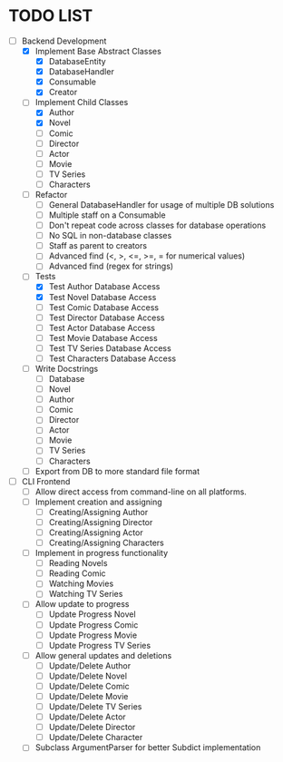 # TODO LIST

- [ ] Backend Development
    - [x] Implement Base Abstract Classes
        - [x] DatabaseEntity
        - [x] DatabaseHandler
        - [x] Consumable
        - [x] Creator
    - [ ] Implement Child Classes
        - [x] Author
        - [x] Novel
        - [ ] Comic
        - [ ] Director
        - [ ] Actor
        - [ ] Movie
        - [ ] TV Series
        - [ ] Characters
    - [ ] Refactor
        - [ ] General DatabaseHandler for usage of multiple DB solutions
        - [ ] Multiple staff on a Consumable
        - [ ] Don't repeat code across classes for database operations
        - [ ] No SQL in non-database classes
        - [ ] Staff as parent to creators
        - [ ] Advanced find (<, >, <=, >=, = for numerical values)
        - [ ] Advanced find (regex for strings)
    - [ ] Tests
        - [x] Test Author Database Access
        - [x] Test Novel Database Access
        - [ ] Test Comic Database Access
        - [ ] Test Director Database Access
        - [ ] Test Actor Database Access
        - [ ] Test Movie Database Access
        - [ ] Test TV Series Database Access
        - [ ] Test Characters Database Access
    - [ ] Write Docstrings
        - [ ] Database
        - [ ] Novel
        - [ ] Author
        - [ ] Comic
        - [ ] Director
        - [ ] Actor
        - [ ] Movie
        - [ ] TV Series
        - [ ] Characters
    - [ ] Export from DB to more standard file format
- [ ] CLI Frontend
    - [ ] Allow direct access from command-line on all platforms.
    - [ ] Implement creation and assigning
        - [ ] Creating/Assigning Author
        - [ ] Creating/Assigning Director
        - [ ] Creating/Assigning Actor
        - [ ] Creating/Assigning Characters
    - [ ] Implement in progress functionality
        - [ ] Reading Novels
        - [ ] Reading Comic
        - [ ] Watching Movies
        - [ ] Watching TV Series
    - [ ] Allow update to progress
        - [ ] Update Progress Novel
        - [ ] Update Progress Comic
        - [ ] Update Progress Movie
        - [ ] Update Progress TV Series
    - [ ] Allow general updates and deletions
        - [ ] Update/Delete Author
        - [ ] Update/Delete Novel
        - [ ] Update/Delete Comic
        - [ ] Update/Delete Movie
        - [ ] Update/Delete TV Series
        - [ ] Update/Delete Actor
        - [ ] Update/Delete Director
        - [ ] Update/Delete Character
    - [ ] Subclass ArgumentParser for better Subdict implementation